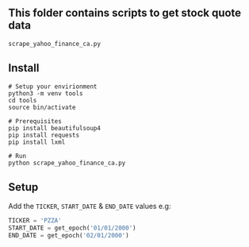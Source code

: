 This folder contains scripts to get stock quote data
---
`scrape_yahoo_finance_ca.py`
## Install
```shell
# Setup your envirionment
python3 -m venv tools
cd tools
source bin/activate

# Prerequisites
pip install beautifulsoup4
pip install requests
pip install lxml

# Run
python scrape_yahoo_finance_ca.py
```

## Setup
Add the `TICKER`, `START_DATE` & `END_DATE` values e.g:
```python
TICKER = 'PZZA'
START_DATE = get_epoch('01/01/2000')
END_DATE = get_epoch('02/01/2000')
```